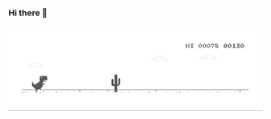 ### Hi there 👋

<!--[![savi's github stats](https://github-readme-stats.vercel.app/api?username=savithruml&theme=cobalt)](https://github.com/savithruml)-->
![Check](https://github.com/savithruml/savithruml/blob/main/dino.gif)

